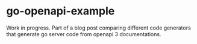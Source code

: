 # go-openapi-example

Work in progress. Part of a blog post comparing different code generators that generate go server code from openapi 3 documentations.

